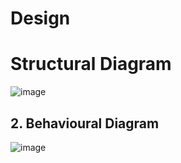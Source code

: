 # Design

# Structural Diagram

![image](https://user-images.githubusercontent.com/80145154/142749386-eda9c48e-7d69-4668-bff1-e8b425f71ddb.png)

## 2. Behavioural Diagram
![image](https://imgur.com/KtW56.jpg)



